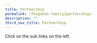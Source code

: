 ```yaml
---
title: Partnership
permalink: /fengshan-family/partnership/
description: ""
third_nav_title: Partnership
---
```

<p>Click on the sub links on the left.</p>
